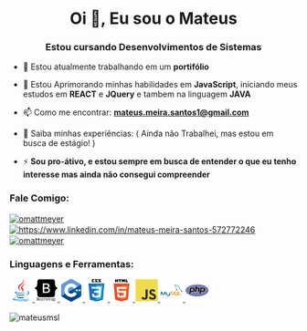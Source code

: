 <h1 align="center">Oi 👋, Eu sou o Mateus</h1>
<h3 align="center">Estou cursando Desenvolvimentos de Sistemas  </h3>

- 🔭 Estou atualmente trabalhando em um **portifólio**

- 🌱 Estou Aprimorando minhas habilidades em **JavaScript**, iniciando meus estudos em **REACT** e **JQuery** e tambem na linguagem **JAVA**

- 📫 Como me encontrar: **mateus.meira.santos1@gmail.com**

- 📄 Saiba minhas experiências: ( Ainda não Trabalhei, mas estou em busca de estágio! )

- ⚡ **Sou pro-átivo, e estou sempre em busca de entender o que eu tenho interesse mas ainda não consegui compreender**

<h3 align="left">Fale Comigo:</h3>
<p align="left">
<a href="https://twitter.com/omattmeyer" target="blank"><img align="center" src="https://raw.githubusercontent.com/rahuldkjain/github-profile-readme-generator/master/src/images/icons/Social/twitter.svg" alt="omattmeyer" height="30" width="40" /></a>
<a href="https://www.linkedin.com/in/mateus-meira-santos-572772246" target="blank"><img align="center" src="https://raw.githubusercontent.com/rahuldkjain/github-profile-readme-generator/master/src/images/icons/Social/linked-in-alt.svg" alt="https://www.linkedin.com/in/mateus-meira-santos-572772246" height="30" width="40" /></a>
<a href="https://instagram.com/omattmeyer" target="blank"><img align="center" src="https://raw.githubusercontent.com/rahuldkjain/github-profile-readme-generator/master/src/images/icons/Social/instagram.svg" alt="omattmeyer" height="30" width="40" /></a>
</p>

<h3 align="left">Linguagens e Ferramentas:</h3>

<p align="left"> <a href="https://www.java.com" target="_blank" rel="noreferrer"> <img src="https://raw.githubusercontent.com/devicons/devicon/master/icons/java/java-original.svg" alt="java" width="40" height="40"/> </a>
<a href="https://getbootstrap.com" target="_blank" rel="noreferrer"> <img src="https://raw.githubusercontent.com/devicons/devicon/master/icons/bootstrap/bootstrap-plain-wordmark.svg" alt="bootstrap" width="40" height="40"/> </a> <a href="https://www.w3schools.com/cpp/" target="_blank" rel="noreferrer"> <img src="https://raw.githubusercontent.com/devicons/devicon/master/icons/cplusplus/cplusplus-original.svg" alt="cplusplus" width="40" height="40"/> </a> <a href="https://www.w3schools.com/css/" target="_blank" rel="noreferrer"> <img src="https://raw.githubusercontent.com/devicons/devicon/master/icons/css3/css3-original-wordmark.svg" alt="css3" width="40" height="40"/> </a> <a href="https://www.w3.org/html/" target="_blank" rel="noreferrer"> <img src="https://raw.githubusercontent.com/devicons/devicon/master/icons/html5/html5-original-wordmark.svg" alt="html5" width="40" height="40"/> </a> <a href="https://developer.mozilla.org/en-US/docs/Web/JavaScript" target="_blank" rel="noreferrer"> <img src="https://raw.githubusercontent.com/devicons/devicon/master/icons/javascript/javascript-original.svg" alt="javascript" width="40" height="40"/> </a> <a href="https://www.mysql.com/" target="_blank" rel="noreferrer"> <img src="https://raw.githubusercontent.com/devicons/devicon/master/icons/mysql/mysql-original-wordmark.svg" alt="mysql" width="40" height="40"/> </a> <a href="https://www.php.net" target="_blank" rel="noreferrer"> <img src="https://raw.githubusercontent.com/devicons/devicon/master/icons/php/php-original.svg" alt="php" width="40" height="40"/> </a> </p>

<p><img align="center" src="https://github-readme-streak-stats.herokuapp.com/?user=mateusmsl&" alt="mateusmsl" /></p>
